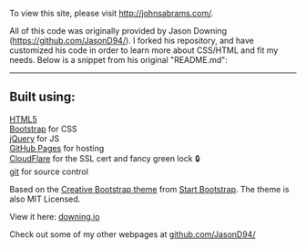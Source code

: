 To view this site, please visit http://johnsabrams.com/.

All of this code was originally provided by Jason Downing (https://github.com/JasonD94/). I forked his repository, and have customized his code in order to learn more about CSS/HTML and fit my needs. Below is a snippet from his original "README.md":

-----

Built using:
--------------------------------------------------------------------------------
[HTML5](https://developers.google.com/web/)  
[Bootstrap](http://getbootstrap.com/) for CSS  
[jQuery](https://jquery.com/) for JS  
[GitHub Pages](https://pages.github.com/) for hosting  
[CloudFlare](https://www.cloudflare.com/) for the SSL cert and fancy green lock :lock:  
[git](https://git-scm.com/) for source control

Based on the
[Creative Bootstrap theme](http://startbootstrap.com/template-overviews/creative/)
from [Start Bootstrap](http://startbootstrap.com/).
The theme is also MIT Licensed.

View it here: [downing.io](https://downing.io/)

Check out some of my other webpages at 
[github.com/JasonD94/](https://github.com/JasonD94/)
